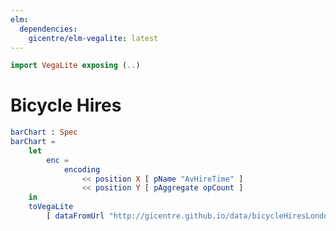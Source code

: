 ```yaml
---
elm:
  dependencies:
    gicentre/elm-vegalite: latest
---
```


```elm {l=hidden}
import VegaLite exposing (..)
```

# Bicycle Hires

```elm {l r j v}
barChart : Spec
barChart =
    let
        enc =
            encoding
                << position X [ pName "AvHireTime" ]
                << position Y [ pAggregate opCount ]
    in
    toVegaLite
        [ dataFromUrl "http://gicentre.github.io/data/bicycleHiresLondon.csv" [], enc [], bar [] ]
```
